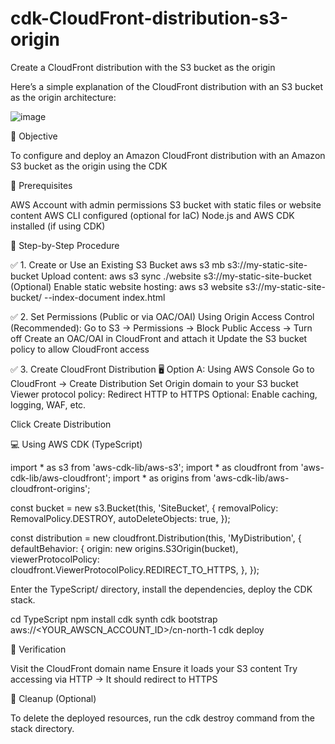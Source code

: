 # cdk-CloudFront-distribution-s3-origin
Create a CloudFront distribution with the S3 bucket as the origin

Here’s a simple explanation of the CloudFront distribution with an S3 bucket as the origin architecture:

![image](https://github.com/user-attachments/assets/452e8336-a4ca-45dd-a110-cea3dc0ecf13)

🎯 Objective

To configure and deploy an Amazon CloudFront distribution with an Amazon S3 bucket as the origin using the CDK

📝 Prerequisites

AWS Account with admin permissions
S3 bucket with static files or website content
AWS CLI configured (optional for IaC)
Node.js and AWS CDK installed (if using CDK)

🔧 Step-by-Step Procedure

✅ 1. Create or Use an Existing S3 Bucket
aws s3 mb s3://my-static-site-bucket
Upload content:
aws s3 sync ./website s3://my-static-site-bucket
(Optional) Enable static website hosting:
aws s3 website s3://my-static-site-bucket/ --index-document index.html

✅ 2. Set Permissions (Public or via OAC/OAI)
Using Origin Access Control (Recommended):
Go to S3 → Permissions → Block Public Access → Turn off
Create an OAC/OAI in CloudFront and attach it
Update the S3 bucket policy to allow CloudFront access

✅ 3. Create CloudFront Distribution
🖥️ Option A: Using AWS Console
Go to CloudFront → Create Distribution
Set Origin domain to your S3 bucket
Viewer protocol policy: Redirect HTTP to HTTPS
Optional: Enable caching, logging, WAF, etc.

Click Create Distribution

💻 Using AWS CDK (TypeScript)

import * as s3 from 'aws-cdk-lib/aws-s3';
import * as cloudfront from 'aws-cdk-lib/aws-cloudfront';
import * as origins from 'aws-cdk-lib/aws-cloudfront-origins';

const bucket = new s3.Bucket(this, 'SiteBucket', {
  removalPolicy: RemovalPolicy.DESTROY,
  autoDeleteObjects: true,
});

const distribution = new cloudfront.Distribution(this, 'MyDistribution', {
  defaultBehavior: {
    origin: new origins.S3Origin(bucket),
    viewerProtocolPolicy: cloudfront.ViewerProtocolPolicy.REDIRECT_TO_HTTPS,
  },
});

Enter the TypeScript/ directory, install the dependencies, deploy the CDK stack.

cd TypeScript
npm install
cdk synth
cdk bootstrap aws://<YOUR_AWSCN_ACCOUNT_ID>/cn-north-1
cdk deploy

📡 Verification

Visit the CloudFront domain name
Ensure it loads your S3 content
Try accessing via HTTP → It should redirect to HTTPS

🧹 Cleanup (Optional)

To delete the deployed resources, run the cdk destroy command from the stack directory.
